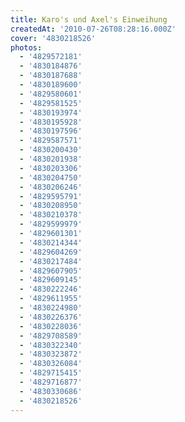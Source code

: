 ```yaml
---
title: Karo's und Axel's Einweihung
createdAt: '2010-07-26T08:28:16.000Z'
cover: '4830218526'
photos:
  - '4829572181'
  - '4830184876'
  - '4830187688'
  - '4830189600'
  - '4829580601'
  - '4829581525'
  - '4830193974'
  - '4830195928'
  - '4830197596'
  - '4829587571'
  - '4830200430'
  - '4830201938'
  - '4830203306'
  - '4830204750'
  - '4830206246'
  - '4829595791'
  - '4830208950'
  - '4830210378'
  - '4829599979'
  - '4829601301'
  - '4830214344'
  - '4829604269'
  - '4830217484'
  - '4829607905'
  - '4829609145'
  - '4830222246'
  - '4829611955'
  - '4830224980'
  - '4830226376'
  - '4830228036'
  - '4829708589'
  - '4830322340'
  - '4830323872'
  - '4830326084'
  - '4829715415'
  - '4829716877'
  - '4830330686'
  - '4830218526'
---
```



